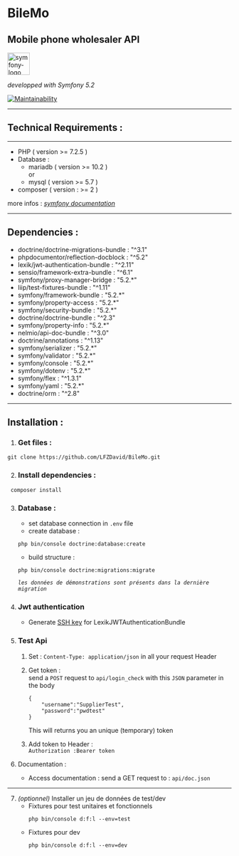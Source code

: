 # BileMo

## Mobile phone wholesaler API <br>

<img src="https://symfony.com/images/logos/sf-positive.svg" alt="symfony-logo" width="50" />  

_developped with Symfony 5.2_  

[![Maintainability](https://api.codeclimate.com/v1/badges/739a36c564f73fe81ea6/maintainability)](https://codeclimate.com/github/LFZDavid/BileMo/maintainability)

---

## Technical Requirements : 
---
* PHP ( version >= 7.2.5 )
* Database : 
    * mariadb ( version >= 10.2 )
    <br>or 
    * mysql ( version >= 5.7 )
* composer ( version : >= 2 )

more infos : _[symfony documentation](https://symfony.com/doc/current/setup.html#technical-requirements)_

---

## Dependencies :
* doctrine/doctrine-migrations-bundle : "^3.1"
* phpdocumentor/reflection-docblock : "^5.2"
* lexik/jwt-authentication-bundle : "^2.11"
* sensio/framework-extra-bundle : "^6.1"
* symfony/proxy-manager-bridge : "5.2.*"
* liip/test-fixtures-bundle : "^1.11"
* symfony/framework-bundle : "5.2.*"
* symfony/property-access : "5.2.*"
* symfony/security-bundle : "5.2.*"
* doctrine/doctrine-bundle : "^2.3"
* symfony/property-info : "5.2.*"
* nelmio/api-doc-bundle : "^3.0"
* doctrine/annotations : "^1.13"
* symfony/serializer : "5.2.*"
* symfony/validator : "5.2.*"
* symfony/console : "5.2.*"
* symfony/dotenv : "5.2.*"
* symfony/flex : "^1.3.1"
* symfony/yaml : "5.2.*"
* doctrine/orm : "^2.8"
---

## Installation : 
1. ### Get files : 
```
git clone https://github.com/LFZDavid/BileMo.git
```

2. ### Install dependencies : 
```
 composer install
 ```
3. ### Database :
    * set database connection in `.env` file
    * create database : 
    ```
    php bin/console doctrine:database:create
    ```
    * build structure : 
    ```
    php bin/console doctrine:migrations:migrate
   ``` 
   _`les données de démonstrations sont présents dans la dernière migration`_

4. ### Jwt authentication
    * Generate [SSH key](https://github.com/lexik/LexikJWTAuthenticationBundle/blob/master/Resources/doc/index.md#installation) for LexikJWTAuthenticationBundle

5. ### Test Api 
    1. Set :  `Content-Type: application/json` in all your request Header
    2. Get token : 
        <br>send a `POST` request to `api/login_check` with this `JSON` parameter in the body
        ```
        {
            "username":"SupplierTest",
            "password":"pwdtest"
        }
        ```
        This will returns you an unique (temporary) token

    3. Add token to Header : 
        <br>`Authorization :Bearer token`

6. Documentation :
    * Access documentation : send a GET request to : `api/doc.json` 


---
7. _(optionnel)_ Installer un jeu de données de test/dev
    * Fixtures pour test unitaires et fonctionnels
        ```
        php bin/console d:f:l --env=test
        ```
    * Fixtures pour dev
        ```
        php bin/console d:f:l --env=dev
        ```
